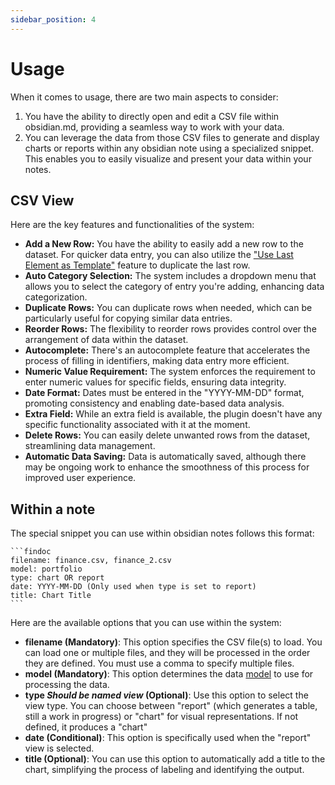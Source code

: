 ```yaml
---
sidebar_position: 4
---
```


# Usage

When it comes to usage, there are two main aspects to consider:

1. You have the ability to directly open and edit a CSV file within obsidian.md, providing a seamless way to work with your data.
2. You can leverage the data from those CSV files to generate and display charts or reports within any obsidian note using a specialized snippet. This enables you to easily visualize and present your data within your notes.

## CSV View

Here are the key features and functionalities of the system:

- **Add a New Row:** You have the ability to easily add a new row to the dataset. For quicker data entry, you can also utilize the ["Use Last Element as Template"](./configuration.md#use-last-element-as-template) feature to duplicate the last row.
- **Auto Category Selection:** The system includes a dropdown menu that allows you to select the category of entry you're adding, enhancing data categorization.
- **Duplicate Rows:** You can duplicate rows when needed, which can be particularly useful for copying similar data entries.
- **Reorder Rows:** The flexibility to reorder rows provides control over the arrangement of data within the dataset.
- **Autocomplete:** There's an autocomplete feature that accelerates the process of filling in identifiers, making data entry more efficient.
- **Numeric Value Requirement:** The system enforces the requirement to enter numeric values for specific fields, ensuring data integrity.
- **Date Format:** Dates must be entered in the "YYYY-MM-DD" format, promoting consistency and enabling date-based data analysis.
- **Extra Field:** While an extra field is available, the plugin doesn't have any specific functionality associated with it at the moment.
- **Delete Rows:** You can easily delete unwanted rows from the dataset, streamlining data management.
- **Automatic Data Saving:** Data is automatically saved, although there may be ongoing work to enhance the smoothness of this process for improved user experience.

## Within a note

The special snippet you can use within obsidian notes follows this format:

````text
```findoc
filename: finance.csv, finance_2.csv
model: portfolio
type: chart OR report
date: YYYY-MM-DD (Only used when type is set to report)
title: Chart Title
```
````

Here are the available options that you can use within the system:

- **filename (Mandatory)**: This option specifies the CSV file(s) to load. You can load one or multiple files, and they will be processed in the order they are defined. You must use a comma to specify multiple files.
- **model (Mandatory)**: This option determines the data [model](./configuration.md#models) to use for processing the data.
- **type _Should be named view_ (Optional)**: Use this option to select the view type. You can choose between "report" (which generates a table, still a work in progress) or "chart" for visual representations. If not defined, it produces a "chart"
- **date (Conditional)**: This option is specifically used when the "report" view is selected.
- **title (Optional)**: You can use this option to automatically add a title to the chart, simplifying the process of labeling and identifying the output.
